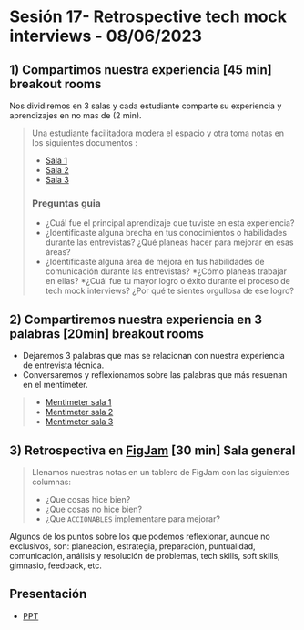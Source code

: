 # Sesión 17- Retrospective tech mock interviews - 08/06/2023

## 1) Compartimos nuestra experiencia [45 min]  breakout rooms

Nos dividiremos en 3 salas y cada estudiante comparte su experiencia y
aprendizajes en no mas de (2 min).

> Una estudiante facilitadora modera el espacio y otra toma
> notas en los siguientes documentos :
>
> * [Sala 1](https://docs.google.com/document/d/1FR7N2KjPBs7VINYllAPYY3sheBIk_Trx0PHfVV8pm4U/edit#)
> * [Sala 2](https://docs.google.com/document/d/1aTXKB0_nB6lIn4d9r-DxMhnGKStesTzv47bCwFycdJ0/edit#)
> * [Sala 3](https://docs.google.com/document/d/1cDUbpTq3eXQuQdIGvV5n2dVu2JjCiThAM8VLC6pFHgs/edit#heading=h.5x3arp7x93si)
>
> ### Preguntas guia
>
> * ¿Cuál fue el principal aprendizaje que tuviste en esta experiencia?
> * ¿Identificaste alguna brecha en tus conocimientos o habilidades durante las entrevistas?
¿Qué planeas hacer para mejorar en esas áreas?
> * ¿Identificaste alguna área de mejora en tus
habilidades de comunicación durante las entrevistas?
> *¿Cómo planeas trabajar en ellas?
>*¿Cuál fue tu mayor logro o éxito durante el proceso de tech mock interviews?
¿Por qué te sientes orgullosa de ese logro?

## 2) Compartiremos nuestra experiencia en 3 palabras [20min] breakout rooms

* Dejaremos 3 palabras que mas se relacionan con nuestra experiencia de entrevista
técnica.
* Conversaremos y reflexionamos sobre las palabras que más resuenan en el mentimeter.

> * [Mentimeter sala 1](https://www.menti.com/al6ot8z98bmt)
> * [Mentimeter sala 2](https://www.menti.com/alt2bn53a5f6)
> * [Mentimeter sala 3](https://www.menti.com/alanss5sj1mz)

## 3) Retrospectiva en [FigJam](https://www.figma.com/file/0FieKWGt6XKArCT07fTdC3/Retrospectiva-de-entrevista-tecnica-DEV004?type=whiteboard&node-id=0-1&t=n4PEhuz977x1uWWM-0) [30 min] Sala general

> Llenamos nuestras notas en un tablero de FigJam con las siguientes columnas:
>
> * ¿Que cosas hice bien?
> * ¿Que cosas no hice bien?
> * ¿Que `ACCIONABLES` implementare para mejorar?

Algunos de los puntos sobre los que podemos reflexionar, aunque no exclusivos, son:
planeación, estrategia, preparación, puntualidad, comunicación, análisis y
resolución de problemas, tech skills, soft skills, gimnasio, feedback, etc.

## Presentación

* [PPT](https://docs.google.com/presentation/d/10yMMrjhczHW1MOy7NAYNdkpYcOFw5mAQ1qCIu0ej3pg/edit#slide=id.g115c346400a_0_8)
